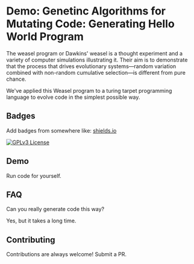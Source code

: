 
# Demo: Genetinc Algorithms for Mutating Code: Generating Hello World Program

The weasel program or Dawkins' weasel is a thought experiment and a variety of computer simulations illustrating it.
Their aim is to demonstrate that the process that drives evolutionary systems—random variation combined with 
non-random cumulative selection—is different from pure chance.

We've applied this Weasel program to a turing tarpet programming language to evolve code in the simplest possible way.

## Badges

Add badges from somewhere like: [shields.io](https://shields.io/)

[![GPLv3 License](https://img.shields.io/badge/License-GPL%20v3-yellow.svg)](https://opensource.org/licenses/)

## Demo

Run code for yourself.

## FAQ

Can you really generate code this way?

Yes, but it takes a long time.



## Contributing

Contributions are always welcome! Submit a PR.



